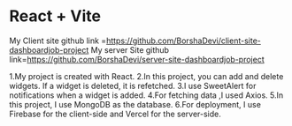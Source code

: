 # React + Vite

My Client site github link =https://github.com/BorshaDevi/client-site-dashboardjob-project
My server Site github link=https://github.com/BorshaDevi/server-site-dashboardjob-project

1.My project is created with React.
2.In this project, you can add and delete widgets. If a widget is deleted, it is refetched.
3.I use SweetAlert for notifications when a widget is added.
4.For fetching data ,I used Axios.
5.In this project, I use MongoDB as the database.
6.For deployment, I use Firebase for the client-side and Vercel for the server-side.
  